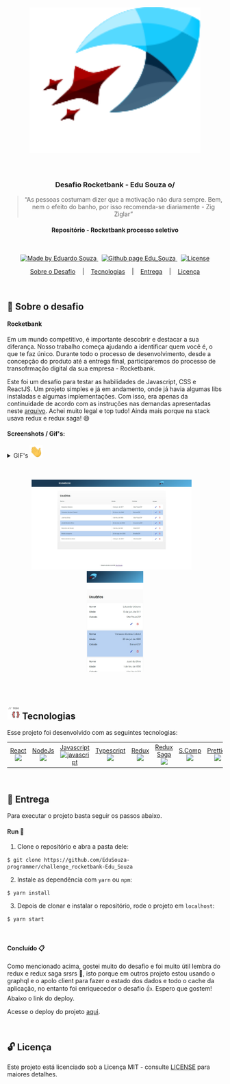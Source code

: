 
<br/>

<h5 align="center">
  <img align="center" alt="Imagem Rocketbank" src="./public/img/rocketbank.svg" width="400px" />
</h5>

<br/>

<h3 align="center">
  Desafio Rocketbank - Edu Souza o/
</h3>

<blockquote align="center">“As pessoas costumam dizer que a motivação não dura sempre. Bem, nem o efeito do banho, por isso recomenda-se diariamente - Zig Ziglar”</blockquote>

<h4 align="center">
  Repositório - Rocketbank processo seletivo
</h4>

<br/>

<p align="center">
  <a href="https://github.com/EduSouza-programmer"    target="_blank">
    <img alt="Made by Eduardo Souza" src="https://img.shields.io/badge/made%20by-Edu%20Souza-%23F8952D">
  </a>&nbsp;
  <a href="https://edusouza-programmer.github.io/" target="_blank">
    <img alt="Github page Edu_Souza " src="https://img.shields.io/badge/Github%20page-Edu_Souza-orange">
  </a>&nbsp;
  <a href="https://opensource.org/licenses/MIT" >
    <img alt="License" src="https://img.shields.io/badge/license-MIT-%23F8952D">
  </a>
</p>

<p align="center">
  <a href="#rocket-Sobre-o-desafio">Sobre o Desafio</a>&nbsp; &nbsp; |&nbsp; &nbsp; 
  <a href="#-Tecnologias">Tecnologias</a>&nbsp; &nbsp; |&nbsp; &nbsp; 
  <a href="#postbox-Entrega">Entrega</a>&nbsp; &nbsp; |&nbsp; &nbsp; 
  <a href="#unlock-Licença">Licença</a>
</p>

<br/>

## :rocket: Sobre o desafio

#### Rocketbank

Em um mundo competitivo, é importante descobrir e destacar a sua diferança. Nosso trabalho começa ajudando a identificar quem você é, o que te faz único. 
Durante todo o processo de desenvolvimento, desde a concepção do produto até a entrega final, participaremos do processo de transofrmação digital da sua empresa - Rocketbank.

Este foi um desafio para testar as habilidades de Javascript, CSS e ReactJS. Um projeto simples e já em andamento, onde já havia algumas libs instaladas e algumas implementações. 
Com isso, era apenas da continuidade de acordo com as instruções nas demandas apresentadas neste [arquivo](./instructions/Readme.md). 
Achei muito legal e top tudo! Ainda mais porque na stack usava redux e redux saga! :smile: 



#### Screenshots / Gif's:

<details>
<summary>GIF's <img src="./public/img/wave_hand.gif" width="30px"></summary>
<br/>
<p align=center>Suporte para 320px ~ 1920px</p>
<p align=center >
  <img height="500px"  src="./public/img/home_desktop.gif"> &nbsp; &nbsp;
</p>

<br/>

<p align=center>Iteratividades</p>
  <p align=center >
    <img height="235px"  src="./public/img/mobile1.gif"> &nbsp;  
    <img height="210px"  src="./public/img/home_desktop2.gif"> &nbsp;
    <img height="235px"  src="./public/img/mobile2.gif"> &nbsp; &nbsp;
    <img height="230px"  src="./public/img/home_desktop3.gif"> 
    <img height="230px"  src="./public/img/home_desktop4.gif"> 
  </p>
</details>

<br/>
<br/>

<p align=center >
  <img height="210px"  src="./public/img/home_desktop.png"> &nbsp; &nbsp;
  <img height="235px" src="./public/img/mobile.png">
</p>

<br/>
<br/>

## <img height="30" src="https://raw.githubusercontent.com/EduSouza-programmer/EduSouza-programmer/main/assets/stubparrot.gif"> Tecnologias

Esse projeto foi desenvolvido com as seguintes tecnologias:

<table >
  <tr>
    <td align=center><a href="https://pt-br.reactjs.org/"><div>React</div><img src="https://img.icons8.com/officel/80/000000/react.png" height="40px" /></a></td>
    <td align=center><a href="https://nodejs.org/en/"><div>NodeJs</div><img src="https://img.icons8.com/color/96/000000/nodejs.png" height="40px" /></a> </td>
    <td align=center><a href="https://developer.mozilla.org/pt-BR/docs/Web/JavaScript"><div>Javascript</div><img alt="javascript" src="https://img.icons8.com/color/96/000000/javascript--v1.png" height="40px"/></a> </td>
    <td align=center><a href="https://www.typescriptlang.org/"><div>Typescript</div><img src="https://img.icons8.com/color/96/000000/typescript.png" height="40px" /></a></td>
    <td align=center><a href="https://redux.js.org/"><div>Redux</div><img src="https://img.icons8.com/color/48/000000/redux.png" height="40px"/></a></td>
    <td align=center><a href="https://redux-saga.js.org/"><div>Redux Saga</div><img src="https://redux-saga.js.org/img/Redux-Saga-Logo.png" height="40px"/></a></td>
    <td align=center><a href="https://styled-components.com/"><div>S.Comp</div><img src="https://styled-components.com/logo.png" height="40px" /></a></td>
    <td align=center><a href="https://prettier.io/"><div>Prettier</div><img src="https://camo.githubusercontent.com/dff60c3322fc0645c42441b218ce565be5d14b528ac4d79247baa547b4977d1f/68747470733a2f2f70726574746965722e696f2f69636f6e2e706e67" height="40px" /></a></td>
  </tr>
</table>

<br/>

## :postbox: Entrega

Para executar o projeto basta seguir os passos abaixo.
#### Run :eyes:


1. Clone o repositório e abra a pasta dele:

```shell
$ git clone https://github.com/EduSouza-programmer/challenge_rocketbank-Edu_Souza 
```

2. Instale as dependência com `yarn` ou `npm`:

```shell
$ yarn install
```

3. Depois de clonar e instalar o repositório, rode o projeto em `localhost`:

```shell
$ yarn start
```

<br/>


#### Concluído :clipboard: 

Como mencionado acima, gostei muito do desafio e foi muito útil lembra do redux e redux saga srsrs :muscle:, isto porque em outros projeto estou usando o graphql e o apolo client para fazer o estado dos dados e 
todo o cache da aplicação, no entanto foi enriquecedor o desafio :+1:. Espero que gostem! Abaixo o link do deploy.

Acesse o deploy do projeto [aqui](https://edusouza-forks.github.io/simple-frontend-test).


<br/>

## :unlock: Licença

Este projeto está licenciado sob a Licença MIT - consulte [LICENSE](https://opensource.org/licenses/MIT) para maiores detalhes.
 

